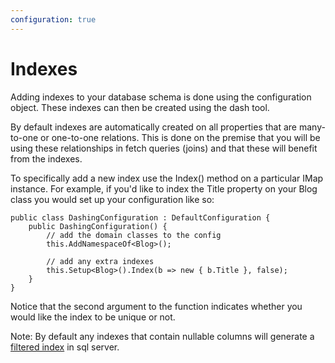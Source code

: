 ```yaml
---
configuration: true
---
```


# Indexes

Adding indexes to your database schema is done using the configuration object. These 
indexes can then be created using the dash tool.

By default indexes are automatically created on all properties that are many-to-one or one-to-one relations. 
This is done on the premise that you will be using these relationships in fetch queries (joins) and that 
these will benefit from the indexes.

To specifically add a new index use the Index() method on a particular IMap instance. 
For example, if you'd like to index the Title property on your Blog class you would set 
up your configuration like so:

	public class DashingConfiguration : DefaultConfiguration {
        public DashingConfiguration() {
			// add the domain classes to the config
            this.AddNamespaceOf<Blog>();

            // add any extra indexes
            this.Setup<Blog>().Index(b => new { b.Title }, false);
        }
    }

Notice that the second argument to the function indicates whether you would like the index to be unique or not. 

Note: By default any indexes that contain nullable columns will generate a
 [filtered index](http://msdn.microsoft.com/en-gb/library/cc280372.aspx) in sql server.